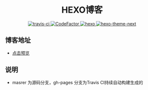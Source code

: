 

<h1 align="center">HEXO博客</h1>

<p align="center">
  <a href="https://travis-ci.org/LaoHu97/LaoHu.github.io">
    <img src="https://www.travis-ci.org/LaoHu97/LaoHu.github.io.svg?branch=master" alt="travis-ci">
  </a>
  <a href="https://www.codefactor.io/repository/github/laohu97/laohu.github.io">
    <img src="https://www.codefactor.io/repository/github/laohu97/laohu.github.io/badge" alt="CodeFactor">
  </a>
  <a href="https://hexo.io">
    <img src="https://img.shields.io/badge/hexo-%3E%3D3.7.0-lightgrey.svg" alt="hexo">
  </a>
  <a href="https://github.com/theme-next/hexo-theme-next">
    <img src="https://img.shields.io/badge/hexo--theme--next-%3E%3D6.3.0-orange.svg" alt="hexo-theme-next">
  </a>
</p>

## 博客地址

- [点击预览](https://lao47.xin)

## 说明

- masrer 为源码分支，gh-pages 分支为Travis CI持续自动构建生成的